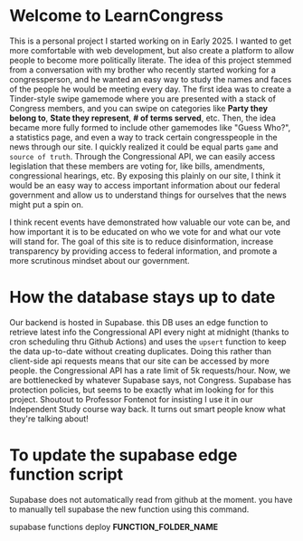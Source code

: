 # Welcome to LearnCongress

This is a personal project I started working on in Early 2025. I wanted to get more comfortable with web development, but also create a platform to allow people to become more politically literate. The idea of this project stemmed from a conversation with my brother who recently started working for a congressperson, and he wanted an easy way to study the names and faces of the people he would be meeting every day. The first idea was to create a Tinder-style swipe gamemode where you are presented with a stack of Congress members, and you can swipe on categories like **Party they belong to**, **State they represent**, **# of terms served**, etc. Then, the idea became more fully formed to include other gamemodes like "Guess Who?", a statistics page, and even a way to track certain congresspeople in the news through our site. I quickly realized it could be equal parts `game` and `source of truth`. Through the Congressional API, we can easily access legislation that these members are voting for, like bills, amendments, congressional hearings, etc. By exposing this plainly on our site, I think it would be an easy way to access important information about our federal government and allow us to understand things for ourselves that the news might put a spin on.

I think recent events have demonstrated how valuable our vote can be, and how important it is to be educated on who we vote for and what our vote will stand for. The goal of this site is to reduce disinformation, increase transparency by providing access to federal information, and promote a more scrutinous mindset about our government.

# How the database stays up to date

Our backend is hosted in Supabase. this DB uses an edge function to retrieve latest info the Congressional API every night at midnight (thanks to cron scheduling thru Github Actions) and uses the `upsert` function to keep the data up-to-date without creating duplicates. Doing this rather than client-side api requests means that our site can be accessed by more people. the Congressional API has a rate limit of 5k requests/hour. Now, we are bottlenecked by whatever Supabase says, not Congress. Supabase has protection policies, but seems to be exactly what im looking for for this project. Shoutout to Professor Fontenot for insisting I use it in our Independent Study course way back. It turns out smart people know what they're talking about!

# To update the supabase edge function script

Supabase does not automatically read from github at the moment. you have to manually tell supabase the new function using this command.

supabase functions deploy **FUNCTION_FOLDER_NAME**
